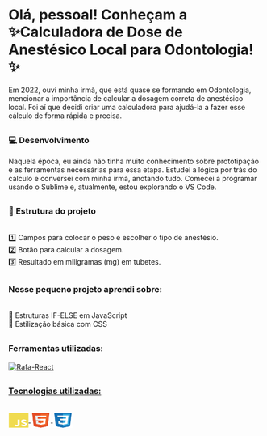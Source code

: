 <h1>Olá, pessoal! Conheçam a ✨Calculadora de Dose de Anestésico Local para Odontologia!✨ </h1>

Em 2022, ouvi minha irmã, que está quase se formando em Odontologia, mencionar a importância de calcular a dosagem correta de anestésico local. Foi aí que decidi criar uma calculadora para ajudá-la a fazer esse cálculo de forma rápida e precisa. 

##
<h3> 💻 Desenvolvimento </h3>
Naquela época, eu ainda não tinha muito conhecimento sobre prototipação e as ferramentas necessárias para essa etapa. Estudei a lógica por trás do cálculo e conversei com minha irmã, anotando tudo. Comecei a programar usando o Sublime e, atualmente, estou explorando o VS Code.

##
<h3> 📂 Estrutura do projeto  </h3>
<br>1️⃣ Campos para colocar o peso e escolher o tipo de anestésio.
<br>2️⃣ Botão para calcular a dosagem.
<br>3️⃣ Resultado em miligramas (mg) em tubetes.

##
<h3>Nesse pequeno projeto aprendi sobre: </h3>
<br> 📌 Estruturas IF-ELSE em JavaScript  
<br> 📌 Estilização básica com CSS  
 
##
<h3>Ferramentas utilizadas:</h3>
<div>
  <a href="https://www.sublimetext.com/">
    <img align="center" alt="Rafa-React" height="30" width="37" src="https://www.sublimehq.com/images/sublime_text.png">
</div>

##
<h3>Tecnologias utilizadas:</h3>
<div style="display: inline_block"><br>
  <img align="center" alt="Rafa-Js" height="30" width="40" src="https://raw.githubusercontent.com/devicons/devicon/master/icons/javascript/javascript-plain.svg">
  <img align="center" alt="Rafa-HTML" height="30" width="40" src="https://raw.githubusercontent.com/devicons/devicon/master/icons/html5/html5-original.svg">
  <img align="center" alt="Rafa-CSS" height="30" width="40" src="https://raw.githubusercontent.com/devicons/devicon/master/icons/css3/css3-original.svg">
</div>
